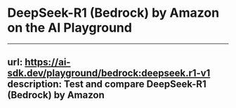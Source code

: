 # DeepSeek-R1 (Bedrock) by Amazon on the AI Playground


---
url: https://ai-sdk.dev/playground/bedrock:deepseek.r1-v1
description: Test and compare DeepSeek-R1 (Bedrock) by Amazon
---
